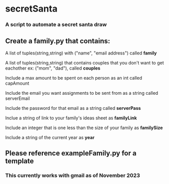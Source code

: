 # secretSanta
### A script to automate a secret santa draw

## Create a family.py that contains:

A list of tuples(string,string) with ("name", "email address") called **family**

A list of tuples(string,string) that contains couples that you don't want to get eachother ex: ("mom", "dad"), called **couples**

Include a max amount to be spent on each person as an int called capAmount

Include the email you want assignments to be sent from as a string called serverEmail

Include the password for that email as a string called **serverPass**

Inclue a string of link to your family's ideas sheet as **familyLink**

Include an integer that is one less than the size of your family as **familySize**

Include a string of the current year as **year**

## Please reference exampleFamily.py for a template

### This currently works with gmail as of November 2023
